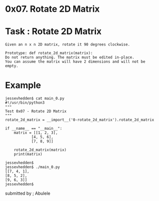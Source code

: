 # 0x07. Rotate 2D Matrix

# Task : Rotate 2D Matrix
    Given an n x n 2D matrix, rotate it 90 degrees clockwise.

    Prototype: def rotate_2d_matrix(matrix):
    Do not return anything. The matrix must be edited in-place.
    You can assume the matrix will have 2 dimensions and will not be empty.

# Example
    jessevhedden$ cat main_0.py
    #!/usr/bin/python3
    """
    Test 0x07 - Rotate 2D Matrix
    """
    rotate_2d_matrix = __import__('0-rotate_2d_matrix').rotate_2d_matrix

    if __name__ == "__main__":
        matrix = [[1, 2, 3],
                [4, 5, 6],
                [7, 8, 9]]

        rotate_2d_matrix(matrix)
        print(matrix)

    jessevhedden$
    jessevhedden$ ./main_0.py
    [[7, 4, 1],
    [8, 5, 2],
    [9, 6, 3]]
    jessevhedden$

submitted by ;
Abulele
